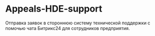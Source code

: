 # Appeals-HDE-support
 Отправка заявок в стороннюю систему технической поддержки с помочью чата Битрикс24 для сотрудников предприятия.
